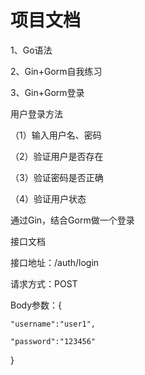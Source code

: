 # 项目文档

1、Go语法

2、Gin+Gorm自我练习

3、Gin+Gorm登录

用户登录方法

（1）输入用户名、密码

（2）验证用户是否存在

（3）验证密码是否正确

（4）验证用户状态

通过Gin，结合Gorm做一个登录

接口文档

接口地址：/auth/login

请求方式：POST

Body参数：{

    "username":"user1",

    "password":"123456"
    
}

